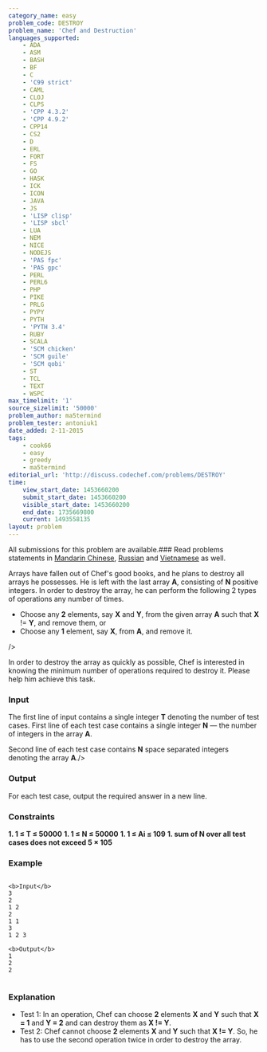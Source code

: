 ```yaml
---
category_name: easy
problem_code: DESTROY
problem_name: 'Chef and Destruction'
languages_supported:
    - ADA
    - ASM
    - BASH
    - BF
    - C
    - 'C99 strict'
    - CAML
    - CLOJ
    - CLPS
    - 'CPP 4.3.2'
    - 'CPP 4.9.2'
    - CPP14
    - CS2
    - D
    - ERL
    - FORT
    - FS
    - GO
    - HASK
    - ICK
    - ICON
    - JAVA
    - JS
    - 'LISP clisp'
    - 'LISP sbcl'
    - LUA
    - NEM
    - NICE
    - NODEJS
    - 'PAS fpc'
    - 'PAS gpc'
    - PERL
    - PERL6
    - PHP
    - PIKE
    - PRLG
    - PYPY
    - PYTH
    - 'PYTH 3.4'
    - RUBY
    - SCALA
    - 'SCM chicken'
    - 'SCM guile'
    - 'SCM qobi'
    - ST
    - TCL
    - TEXT
    - WSPC
max_timelimit: '1'
source_sizelimit: '50000'
problem_author: ma5termind
problem_tester: antoniuk1
date_added: 2-11-2015
tags:
    - cook66
    - easy
    - greedy
    - ma5termind
editorial_url: 'http://discuss.codechef.com/problems/DESTROY'
time:
    view_start_date: 1453660200
    submit_start_date: 1453660200
    visible_start_date: 1453660200
    end_date: 1735669800
    current: 1493558135
layout: problem
---
```

All submissions for this problem are available.###  Read problems statements in [Mandarin Chinese](http://www.codechef.com/download/translated/COOK66/mandarin/DESTROY.pdf), [Russian](http://www.codechef.com/download/translated/COOK66/russian/DESTROY.pdf) and [Vietnamese](http://www.codechef.com/download/translated/COOK66/vietnamese/DESTROY.pdf) as well.

Arrays have fallen out of Chef's good books, and he plans to destroy all arrays he possesses. He is left with the last array **A**, consisting of **N** positive integers. In order to destroy the array, he can perform the following 2 types of operations any number of times.

- Choose any **2** elements, say **X** and **Y**, from the given array **A** such that **X** != **Y**, and remove them, or
- Choose any **1** element, say **X**, from **A**, and remove it.


/>

In order to destroy the array as quickly as possible, Chef is interested in knowing the minimum number of operations required to destroy it. Please help him achieve this task.

### Input

The first line of input contains a single integer **T** denoting the number of test cases. First line of each test case contains a single integer **N** — the number of integers in the array **A**.

Second line of each test case contains **N** space separated integers denoting the array **A**./>

### Output

For each test case, output the required answer in a new line.

### Constraints

**1. 1 ≤ T ≤ 50000** 
**1. 1 ≤ N ≤ 50000** 
**1. 1 ≤ Ai ≤ 109** 
**1. sum of N over all test cases does not exceed 5 × 105** 
###  Example

```

<b>Input</b>
3
2
1 2
2
1 1
3
1 2 3

<b>Output</b>
1
2
2


```
### Explanation

- Test 1: In an operation, Chef can choose **2** elements **X** and **Y** such that **X = 1** and **Y = 2** and can destroy them as **X != Y**.
- Test 2: Chef cannot choose **2** elements **X** and **Y** such that **X != Y**. So, he has to use the second operation twice in order to destroy the array.